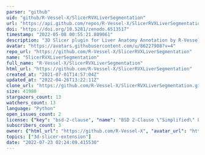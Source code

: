 ```yaml
---
parser: "github"
uid: "github/R-Vessel-X/SlicerRVXLiverSegmentation"
url: "https://api.github.com/repos/R-Vessel-X/SlicerRVXLiverSegmentation"
doi: "https://doi.org/10.5281/zenodo.6513517"
timestamp: "2022-05-08 00:55:21.809061"
description: "3D Slicer plugin for Liver Anatomy Annotation by R-Vessel-X"
avatar: "https://avatars.githubusercontent.com/u/86227908?v=4"
repo_url: "https://github.com/R-Vessel-X/SlicerRVXLiverSegmentation"
name: "SlicerRVXLiverSegmentation"
full_name: "R-Vessel-X/SlicerRVXLiverSegmentation"
html_url: "https://github.com/R-Vessel-X/SlicerRVXLiverSegmentation"
created_at: "2021-07-01T14:57:04Z"
updated_at: "2022-04-26T13:22:11Z"
clone_url: "https://github.com/R-Vessel-X/SlicerRVXLiverSegmentation.git"
size: 41980
stargazers_count: 13
watchers_count: 13
language: "Python"
open_issues_count: 2
license: {"key": "bsd-2-clause", "name": "BSD 2-Clause \"Simplified\" License", "spdx_id": "BSD-2-Clause", "url": "https://api.github.com/licenses/bsd-2-clause", "node_id": "MDc6TGljZW5zZTQ="}
subscribers_count: 3
owner: {"html_url": "https://github.com/R-Vessel-X", "avatar_url": "https://avatars.githubusercontent.com/u/86227908?v=4", "login": "R-Vessel-X", "type": "Organization"}
topics: ["3d-slicer-extension"]
date: "2022-07-23 02:24:09.415530"
---
```

